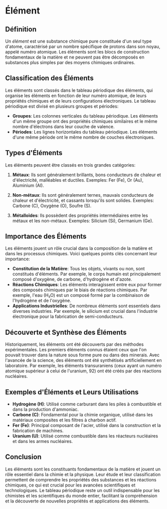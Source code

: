 # Élément

## Définition

Un *élément* est une substance chimique pure constituée d'un seul type d'atome, caractérisé par un nombre spécifique de protons dans son noyau, appelé numéro atomique. Les éléments sont les blocs de construction fondamentaux de la matière et ne peuvent pas être décomposés en substances plus simples par des moyens chimiques ordinaires.

## Classification des Éléments

Les éléments sont classés dans le tableau périodique des éléments, qui organise les éléments en fonction de leur numéro atomique, de leurs propriétés chimiques et de leurs configurations électroniques. Le tableau périodique est divisé en plusieurs groupes et périodes:

- **Groupes**: Les colonnes verticales du tableau périodique. Les éléments d'un même groupe ont des propriétés chimiques similaires et le même nombre d'électrons dans leur couche de valence.
- **Périodes**: Les lignes horizontales du tableau périodique. Les éléments d'une même période ont le même nombre de couches électroniques.

## Types d'Éléments

Les éléments peuvent être classés en trois grandes catégories:

1. **Métaux**: Ils sont généralement brillants, bons conducteurs de chaleur et d'électricité, malléables et ductiles. Exemples: Fer (Fe), Or (Au), Aluminium (Al).

2. **Non-métaux**: Ils sont généralement ternes, mauvais conducteurs de chaleur et d'électricité, et cassants lorsqu'ils sont solides. Exemples: Carbone (C), Oxygène (O), Soufre (S).

3. **Métalloïdes**: Ils possèdent des propriétés intermédiaires entre les métaux et les non-métaux. Exemples: Silicium (Si), Germanium (Ge).

## Importance des Éléments

Les éléments jouent un rôle crucial dans la composition de la matière et dans les processus chimiques. Voici quelques points clés concernant leur importance:

- **Constitution de la Matière**: Tous les objets, vivants ou non, sont constitués d'éléments. Par exemple, le corps humain est principalement composé d'oxygène, de carbone, d'hydrogène et d'azote.
- **Réactions Chimiques**: Les éléments interagissent entre eux pour former des composés chimiques par le biais de réactions chimiques. Par exemple, l'eau (H₂O) est un composé formé par la combinaison de l'hydrogène et de l'oxygène.
- **Applications Industrielles**: De nombreux éléments sont essentiels dans diverses industries. Par exemple, le silicium est crucial dans l'industrie électronique pour la fabrication de semi-conducteurs.

## Découverte et Synthèse des Éléments

Historiquement, les éléments ont été découverts par des méthodes expérimentales. Les premiers éléments connus étaient ceux que l'on pouvait trouver dans la nature sous forme pure ou dans des minerais. Avec l'avancée de la science, des éléments ont été synthétisés artificiellement en laboratoire. Par exemple, les éléments transuraniens (ceux ayant un numéro atomique supérieur à celui de l'uranium, 92) ont été créés par des réactions nucléaires.

## Exemples d'Éléments et Leurs Utilisations

- **Hydrogène (H)**: Utilisé comme carburant dans les piles à combustible et dans la production d'ammoniac.
- **Carbone (C)**: Fondamental pour la chimie organique, utilisé dans les matériaux composites et les filtres à charbon actif.
- **Fer (Fe)**: Principal composant de l'acier, utilisé dans la construction et la fabrication de machines.
- **Uranium (U)**: Utilisé comme combustible dans les réacteurs nucléaires et dans les armes nucléaires.

## Conclusion

Les éléments sont les constituants fondamentaux de la matière et jouent un rôle essentiel dans la chimie et la physique. Leur étude et leur classification permettent de comprendre les propriétés des substances et les réactions chimiques, ce qui est crucial pour les avancées scientifiques et technologiques. Le tableau périodique reste un outil indispensable pour les chimistes et les scientifiques du monde entier, facilitant la compréhension et la découverte de nouvelles propriétés et applications des éléments.